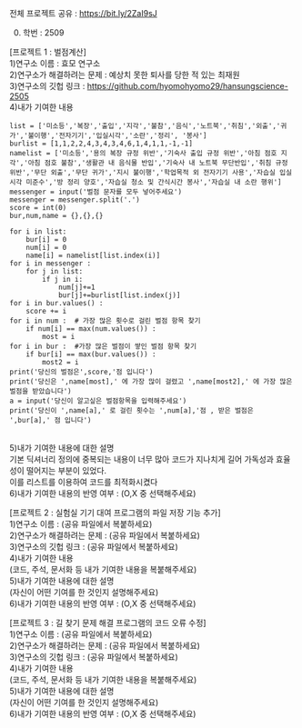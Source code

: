 전체 프로젝트 공유 : https://bit.ly/2ZaI9sJ


0. 학번 : 2509




[프로젝트 1 : 벌점계산] <br>
1)연구소 이름 : 효모 연구소 <br>
2)연구소가 해결하려는 문제 : 예상치 못한 퇴사를 당한 적 있는 최재원 <br>
3)연구소의 깃헙 링크 : https://github.com/hyomohyomo29/hansungscience-2505 <br>
4)내가 기여한 내용 <br>
```
list = ['미소등','복장','출입','지각','불참','음식','노트북','취침','외출','귀가','불이행','전자기기','입실시각','소란','정리', '봉사']
burlist = [1,1,2,2,4,3,4,3,4,6,1,4,1,1,-1,-1]
namelist = ['미소등','용의 복장 규정 위반','기숙사 출입 규정 위반','아침 점호 지각','아침 점호 불참','생활관 내 음식물 반입','기숙사 내 노트북 무단반입','취침 규정 위반','무단 외출','무단 귀가','지시 불이행','학업목적 외 전자기기 사용','자습실 입실시각 미준수','방 정리 양호','자습실 청소 및 간식시간 봉사','자습실 내 소란 행위']
messenger = input('벌점 문자를 모두 넣어주세요')
messenger = messenger.split('.')
score = int(0)
bur,num,name = {},{},{}

for i in list:
    bur[i] = 0
    num[i] = 0
    name[i] = namelist[list.index(i)]
for i in messenger : 
    for j in list:
        if j in i:
            num[j]+=1
            bur[j]+=burlist[list.index(j)]
for i in bur.values() :
    score += i
for i in num :  # 가장 많은 횟수로 걸린 벌점 항목 찾기
    if num[i] == max(num.values()) :
        most = i
for i in bur :  #가장 많은 벌점이 쌓인 벌점 항목 찾기
    if bur[i] == max(bur.values()) :
        most2 = i
print('당신의 벌점은',score,'점 입니다')
print('당신은 ',name[most],' 에 가장 많이 걸렸고 ',name[most2],' 에 가장 많은 벌점을 받았습니다')
a = input('당신이 알고싶은 벌점항목을 입력해주세요')
print('당신이 ',name[a],' 로 걸린 횟수는 ',num[a],'점 , 받은 벌점은 ',bur[a],' 점 입니다')
```
<br>
5)내가 기여한 내용에 대한 설명 <br>
기본 딕셔너리 정의에 중복되는 내용이 너무 많아 코드가 지나치게 길어 가독성과 효율성이 떨어지는 부분이 있었다.<br>
이를 리스트를 이용하여 코드를 최적화시켰다 <br>
6)내가 기여한 내용의 반영 여부 : (O,X 중 선택해주세요) <br>


[프로젝트 2 : 실험실 기기 대여 프로그램의 파일 저장 기능 추가] <br>
1)연구소 이름 : (공유 파일에서 복붙하세요) <br>
2)연구소가 해결하려는 문제 : (공유 파일에서 복붙하세요) <br>
3)연구소의 깃헙 링크 : (공유 파일에서 복붙하세요) <br>
4)내가 기여한 내용 <br>
(코드, 주석, 문서화 등 내가 기여한 내용을 복붙해주세요) <br>
5)내가 기여한 내용에 대한 설명 <br>
(자신이 어떤 기여를 한 것인지 설명해주세요) <br>
6)내가 기여한 내용의 반영 여부 : (O,X 중 선택해주세요) <br>


[프로젝트 3 : 길 찾기 문제 해결 프로그램의 코드 오류 수정] <br>
1)연구소 이름 : (공유 파일에서 복붙하세요) <br>
2)연구소가 해결하려는 문제 : (공유 파일에서 복붙하세요) <br>
3)연구소의 깃헙 링크 : (공유 파일에서 복붙하세요) <br>
4)내가 기여한 내용 <br>
(코드, 주석, 문서화 등 내가 기여한 내용을 복붙해주세요) <br>
5)내가 기여한 내용에 대한 설명 <br>
(자신이 어떤 기여를 한 것인지 설명해주세요) <br>
6)내가 기여한 내용의 반영 여부 : (O,X 중 선택해주세요) <br>
